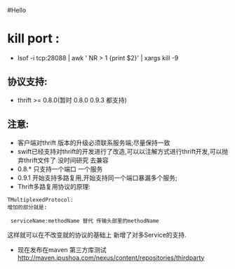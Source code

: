 #Hello

# kill port :
* lsof -i tcp:28088 | awk ' NR > 1 {print $2}' | xargs kill -9


## 协议支持:
* thrift >= 0.8.0(暂时 0.8.0  0.9.3 都支持)




## 注意:

* 客户端对thrift 版本的升级必须联系服务端;尽量保持一致
* swift已经支持对thrift的开发进行了改造,可以以注解方式进行thrift开发,可以抛弃thrift文件了
没时间研究 去兼容
* 0.8.* 只支持一个端口 一个服务
* 0.9.1 开始支持多路复用,开始支持同一个端口暴漏多个服务;
* Thrift多路复用协议的原理:

```
TMultiplexedProtocol:
增加的部分就是:

 serviceName:methodName 替代 传输头部里的methodName

```
这样就可以在不改变就的协议的基础上 新增了对多Service的支持.


* 现在发布在maven 第三方库测试 http://maven.jpushoa.com/nexus/content/repositories/thirdparty


